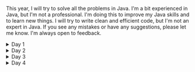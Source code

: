 This year, I will try to solve all the problems in Java. I'm a bit experienced in Java, but I'm not a professional. I'm doing this to improve my Java skills and to learn new things. I will try to write clean and efficient code, but I'm not an expert in Java. If you see any mistakes or have any suggestions, please let me know. I'm always open to feedback.

<details>
  <summary>Day 1</summary>
  
  For the distance challenge, I decided to read the input as a string. After that, the code is going through each line and adds both values in an arraylist, exactly on the correct place. Because of this, the arraylist is immediately sorted and I can just loop through all the values and calculate the distance using `Math.abs`.

  _Distance answer: 2580760_

  For the similarity, I don't have to sort the input. I'm just going through the first column and then counting how many times the number appears in the second column.

  _Similarity answer: 25358365_
</details>

<details>
  <summary>Day 2</summary>

  First, I wrote a simple `isSafe` method to check if a report is safe. There were two rules provided to check if a solution was safe.
  - The levels are either all increasing or all decreasing.
  - Any two adjacent levels differ by at least one and at most three.

  _First answer: 269_

  For the second challenge, I decided to loop over the amount of elements in each report and remove the level at that index.
  For example: the report `[1,3,5]` will have three checks: `[3,5]`, `[1,5]` and `[1,3`. For each report, I'm using the original method to check if the new report is safe. When it is, I know only one level was broken, thus the rule is valid using the Problem Dampener.

  _Second answer: 337_
</details>

<details>
  <summary>Day 3</summary>

  My first thought when reading the challenge was regex. We have to find a pattern `mul(x,y)`, where x and y can be one, two or three digits.
  Normally, I'm letting ChatGPT write my regex, but this time I decided to write it myself. <br/>
  I started with matching the `mul()`. After that I found a [stackoverflow solution](https://stackoverflow.com/a/8020991/13074865) to match to one, two or three digits and ended up with the following regex: `mul\([0-9]{1,3},[0-9]{1,3}\)`.

  After using the regex to extract all the valid `mul` instructions, I just looped through them and calculated the result using string splitting.

  _First answer: 173419328_

  For adding the `do()` and `don't()` instructions, I just appended it to my regex and added a simple if statement and boolean to check if the multiplication should be done. <br/>
  Updated regex: `mul\([0-9]{1,3},[0-9]{1,3}\)|don't\(\)|do\(\)`

  _Second answer: 90669332_
</details>

<details>
  <summary>Day 4</summary>
  
  When looking at the word search, I thought about a 2D matrix. Using this matrix, I could easily navigate and find the right word. For the first challenge, I could find every `X` and go from there to find the full `XMAS` word in every direction.

  _First answer: 2633_

  For the second challenge, I could just find every `A` and look at the top left, top right, bottom left and bottom right to find the `MAS word.

  _Second answer: 1936_

  _This is an incredibly inefficient solution with very ugly code. I'm curious to see how others solved this problem, so I can learn from it._
</details>